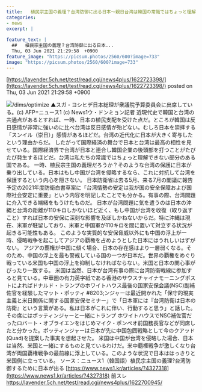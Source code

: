 ```yaml
---
title:   植民宗主国の義理？台湾防御に出る日本〜親日台湾は韓国の常識ではちょっと理解できない国  ★2   
categories:
- news
excerpt: |
  
feature_text: |
  ##   植民宗主国の義理？台湾防御に出る日本...
  Thu, 03 Jun 2021 21:29:58  +0900
feature_image: "https://picsum.photos/2560/600?image=733"
image: "https://picsum.photos/2560/600?image=733"
---
```


[https://lavender.5ch.net/test/read.cgi/news4plus/1622723398/](https://lavender.5ch.net/test/read.cgi/news4plus/1622723398/)
posted on Thu, 03 Jun 2021 21:29:58  +0900

<!--more-->

![](https://image.news1.kr/system/photos/2021/5/11/4763679/article.jpg)/dims/optimize ▲スガ・ヨシヒデ日本総理が衆議院予算委員会に出席している。(c) AFP=ニュース1 (c) News1ウ・ドンミョン記者 近現代史で韓国と台湾の共通点があるとすれば、一時、日本の植民支配を受けた点だ。ところが韓国は反日感情が非常に強いのに比べ台湾は反日感情が殆どない。むしろ日本を崇拝する「スンイル（崇日）」感情があるほどだ。台湾の近代化に日本が大きく寄与したという理由からだ。 したがって国際経済の舞台で日本と台湾は最高の相性を見せている。国際経済界で台湾が日本と連合し韓国企業の後頭部を打つことがたびたび発生するほどだ。台湾は私たちの常識ではちょっと理解できない部分のある国である。 一時、植民宗主国の義理だろうか？そのような台湾の保護に日本が乗り出している。日本はもし中国が台湾を侵略するなら、これに対抗して台湾を保護するという内心を隠さない。 日本防衛省は去る5月、来る7月の閣議に報告予定の2021年度防衛白書草案に「台湾情勢の安定は我が国の安全保障および国際社会安定に重要」という内容を明記したことでも分かる。有事の際、台湾問題に介入できる端緒をもうけたものだ。 日本が台湾問題に気を遣うのは日本の沖縄と台湾の距離が110キロしかないほど近く、もし中国が台湾を收復（取り返すこと）すれば日本の安保に深刻な影響を及ぼしかねないからだ。特に沖縄は現在、米軍が駐留しており、米軍と中国軍が110キロを間に置いて対立する状況が起きる可能性もある。 このような実質的な安保脅威以外にも中国の浮上が一時、侵略戦争を起こしてアジアの覇権を占めようとした日本にはうれしいはずがない。 アジアの覇権が中国に傾く場合、日本の存在感はより一層弱くなる。そのため、中国の浮上を最も警戒している国の一つが日本だ。世界の覇権をめぐり戦っている米国も中国の浮上を抑制しなければならない。米国と日本の関心事がぴったり一致する。 米国は当然、日本が台湾有事の際に台湾防衛戦線に参加すると見ている。中華圏の有力英字紙である香港のサウスチャイナモーニングポストによればドナルド・トランプのホワイトハウス最後の国家安保会議(NSC)副補佐官を経験したマット・ポッティ #8203;ンジャーは最近開かれた「保守的現実主義と米日関係に関する国家安保セミナー」で「日本軍には『台湾防衛は日本の防衛』という言葉がある。私は日本がこれに伴い、行動すると思う」と話した。 その席にはポッティンジャーと一緒にトランプ ホワイトハウスでNSC補佐官だったロバート・オブライエンをはじめマイク・ポンペオ前国務長官などが同席したと分かった。ポッティンジャーは日本が先に中国包囲戦略として今のクアッド(Quad)を提案した事実を想起させた。 米国は中国が台湾を侵略した場合、日本は当然、米国と一緒にするものと見ているわけだ。米中覇権戦争が激しくなり台湾が両国覇権戦争の最前線に浮上している。このような状況で日本ははっきりと米国側に立っている。 ソース：ニュース1（韓国語）植民宗主国の義理?台湾防御するために日本が出る [https://www.news1.kr/articles/?4327318](https://www.news1.kr/articles/?4327318) 前スレ https://lavender.5ch.net/test/read.cgi/news4plus/1622700945/
